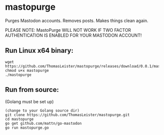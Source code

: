 # mastopurge
Purges Mastodon accounts. Removes posts. Makes things clean again.

PLEASE NOTE: MastoPurge WILL NOT WORK IF TWO FACTOR AUTHENTICATION IS ENABLED FOR YOUR MASTODON ACCOUNT!

## Run Linux x64 binary:

    wget https://github.com/ThomasLeister/mastopurge/releases/download/0.0.1/mastopurge
    chmod u+x mastopurge
    ./mastopurge


## Run from source:

(Golang must be set up)

    (change to your Golang source dir)
    git clone https://github.com/ThomasLeister/mastopurge.git
    cd mastopurge
    go get github.com/mattn/go-mastodon
    go run mastopurge.go
